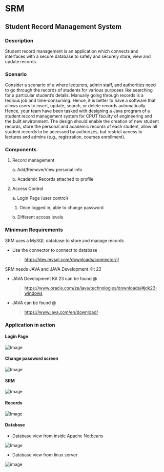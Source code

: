 # SRM

## Student Record Management System

### Description

Student record management is an application which connects and interfaces with a secure database to safely and securely store, view and update records.

### Scenario

Consider a scenario of a where lecturers, admin staff, and authorities need to go through the records of 
students for various purposes like searching for a particular student’s details. Manually going through 
records is a tedious job and time-consuming. Hence, it is better to have a software that allows users to 
insert, update, search, or delete records automatically. Hence, your team have been tasked with designing 
a Java program of a student record management system for CPUT faculty of engineering and the built 
environment. The design should enable the creation of new student records, store the personal and 
academic records of each student, allow all student records to be accessed by authorizes, but restrict 
access to lectures and admins (e.g., registration, courses enrollment). 

### Components

1.  Record management

    a.  Add/Remove/View personal info

    b.  Academic Records attached to profile

2.  Access Control

    a.  Login Page (user control)
        
       1. Once logged in, able to change password

    b.  Different access levels 

### Minimum Requirements

SRM uses a MySQL database to store and manage records

- Use the connector to connect to database

    > https://dev.mysql.com/downloads/connector/j/

SRM needs JAVA and JAVA Development Kit 23

- JAVA Development Kit 23 can be found @

    > https://www.oracle.com/za/java/technologies/downloads/#jdk23-windows


- JAVA can be found @

    > https://www.java.com/en/download/

### Application in action

#### Login Page

![Image](/img/Login%20screen.jpg)

#### Change password screen

![Image](/img/ChangePassword%20screen.jpg)

#### SRM

![Image](/img/SRM.jpg)

#### Records

![Image](/img/Record.jpg)

#### Database

- Database view from inside Apache Netbeans

![Image](/img/Database%20structure.jpg)

- Database view from linux server

![image](/img/MobaXtren.jpg)